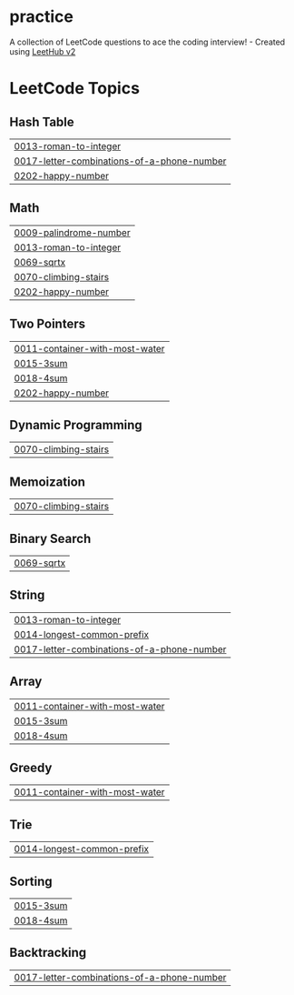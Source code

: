 # practice
A collection of LeetCode questions to ace the coding interview! - Created using [LeetHub v2](https://github.com/arunbhardwaj/LeetHub-2.0)

<!---LeetCode Topics Start-->
# LeetCode Topics
## Hash Table
|  |
| ------- |
| [0013-roman-to-integer](https://github.com/sivaraja2004-ui/practice/tree/master/0013-roman-to-integer) |
| [0017-letter-combinations-of-a-phone-number](https://github.com/sivaraja2004-ui/practice/tree/master/0017-letter-combinations-of-a-phone-number) |
| [0202-happy-number](https://github.com/sivaraja2004-ui/practice/tree/master/0202-happy-number) |
## Math
|  |
| ------- |
| [0009-palindrome-number](https://github.com/sivaraja2004-ui/practice/tree/master/0009-palindrome-number) |
| [0013-roman-to-integer](https://github.com/sivaraja2004-ui/practice/tree/master/0013-roman-to-integer) |
| [0069-sqrtx](https://github.com/sivaraja2004-ui/practice/tree/master/0069-sqrtx) |
| [0070-climbing-stairs](https://github.com/sivaraja2004-ui/practice/tree/master/0070-climbing-stairs) |
| [0202-happy-number](https://github.com/sivaraja2004-ui/practice/tree/master/0202-happy-number) |
## Two Pointers
|  |
| ------- |
| [0011-container-with-most-water](https://github.com/sivaraja2004-ui/practice/tree/master/0011-container-with-most-water) |
| [0015-3sum](https://github.com/sivaraja2004-ui/practice/tree/master/0015-3sum) |
| [0018-4sum](https://github.com/sivaraja2004-ui/practice/tree/master/0018-4sum) |
| [0202-happy-number](https://github.com/sivaraja2004-ui/practice/tree/master/0202-happy-number) |
## Dynamic Programming
|  |
| ------- |
| [0070-climbing-stairs](https://github.com/sivaraja2004-ui/practice/tree/master/0070-climbing-stairs) |
## Memoization
|  |
| ------- |
| [0070-climbing-stairs](https://github.com/sivaraja2004-ui/practice/tree/master/0070-climbing-stairs) |
## Binary Search
|  |
| ------- |
| [0069-sqrtx](https://github.com/sivaraja2004-ui/practice/tree/master/0069-sqrtx) |
## String
|  |
| ------- |
| [0013-roman-to-integer](https://github.com/sivaraja2004-ui/practice/tree/master/0013-roman-to-integer) |
| [0014-longest-common-prefix](https://github.com/sivaraja2004-ui/practice/tree/master/0014-longest-common-prefix) |
| [0017-letter-combinations-of-a-phone-number](https://github.com/sivaraja2004-ui/practice/tree/master/0017-letter-combinations-of-a-phone-number) |
## Array
|  |
| ------- |
| [0011-container-with-most-water](https://github.com/sivaraja2004-ui/practice/tree/master/0011-container-with-most-water) |
| [0015-3sum](https://github.com/sivaraja2004-ui/practice/tree/master/0015-3sum) |
| [0018-4sum](https://github.com/sivaraja2004-ui/practice/tree/master/0018-4sum) |
## Greedy
|  |
| ------- |
| [0011-container-with-most-water](https://github.com/sivaraja2004-ui/practice/tree/master/0011-container-with-most-water) |
## Trie
|  |
| ------- |
| [0014-longest-common-prefix](https://github.com/sivaraja2004-ui/practice/tree/master/0014-longest-common-prefix) |
## Sorting
|  |
| ------- |
| [0015-3sum](https://github.com/sivaraja2004-ui/practice/tree/master/0015-3sum) |
| [0018-4sum](https://github.com/sivaraja2004-ui/practice/tree/master/0018-4sum) |
## Backtracking
|  |
| ------- |
| [0017-letter-combinations-of-a-phone-number](https://github.com/sivaraja2004-ui/practice/tree/master/0017-letter-combinations-of-a-phone-number) |
<!---LeetCode Topics End-->